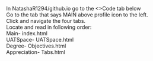 In NatashaR1294/github.io go to the <>Code tab below
<br>
Go to the tab that says MAIN above profile icon to the left. 
<br>
Click and navigate the four tabs.
<br>
Locate and read in following order:
<br>
Main- index.html
<br>
UATSpace- UATSpace.html
<br>
Degree- Objectives.html
<br>
Appreciation- Tabs.html

